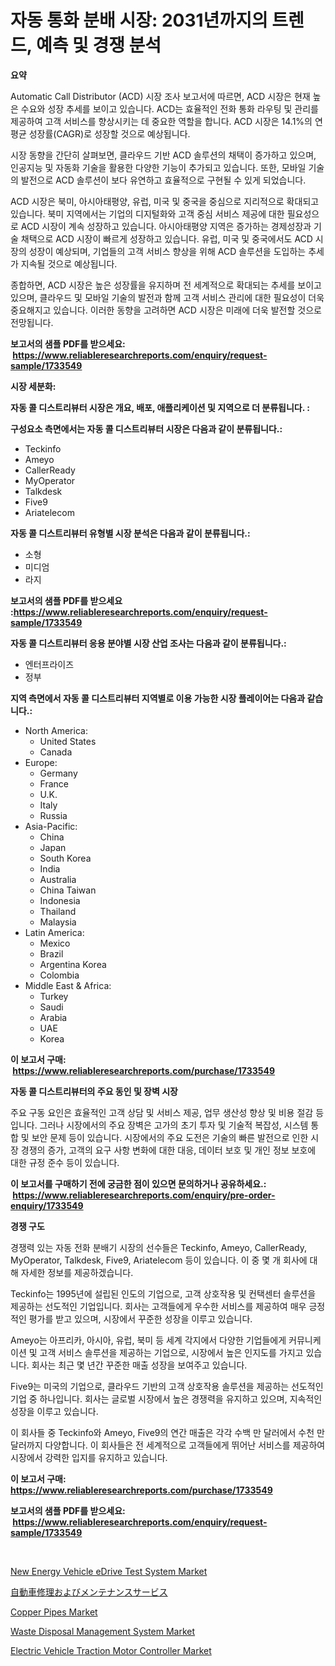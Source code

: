 <p><h1>자동 통화 분배 시장: 2031년까지의 트렌드, 예측 및 경쟁 분석</h1></p><p><strong>요약</strong></p>
<p><p>Automatic Call Distributor (ACD) 시장 조사 보고서에 따르면, ACD 시장은 현재 높은 수요와 성장 추세를 보이고 있습니다. ACD는 효율적인 전화 통화 라우팅 및 관리를 제공하여 고객 서비스를 향상시키는 데 중요한 역할을 합니다. ACD 시장은 14.1%의 연평균 성장률(CAGR)로 성장할 것으로 예상됩니다.</p><p>시장 동향을 간단히 살펴보면, 클라우드 기반 ACD 솔루션의 채택이 증가하고 있으며, 인공지능 및 자동화 기술을 활용한 다양한 기능이 추가되고 있습니다. 또한, 모바일 기술의 발전으로 ACD 솔루션이 보다 유연하고 효율적으로 구현될 수 있게 되었습니다.</p><p>ACD 시장은 북미, 아시아태평양, 유럽, 미국 및 중국을 중심으로 지리적으로 확대되고 있습니다. 북미 지역에서는 기업의 디지털화와 고객 중심 서비스 제공에 대한 필요성으로 ACD 시장이 계속 성장하고 있습니다. 아시아태평양 지역은 증가하는 경제성장과 기술 채택으로 ACD 시장이 빠르게 성장하고 있습니다. 유럽, 미국 및 중국에서도 ACD 시장의 성장이 예상되며, 기업들의 고객 서비스 향상을 위해 ACD 솔루션을 도입하는 추세가 지속될 것으로 예상됩니다.</p><p>종합하면, ACD 시장은 높은 성장률을 유지하며 전 세계적으로 확대되는 추세를 보이고 있으며, 클라우드 및 모바일 기술의 발전과 함께 고객 서비스 관리에 대한 필요성이 더욱 중요해지고 있습니다. 이러한 동향을 고려하면 ACD 시장은 미래에 더욱 발전할 것으로 전망됩니다.</p></p>
<p><strong>보고서의 샘플 PDF를 받으세요: &nbsp;<a href="https://www.reliableresearchreports.com/enquiry/request-sample/1733549">https://www.reliableresearchreports.com/enquiry/request-sample/1733549</a></strong></p>
<p><strong>시장 세분화:</strong></p>
<p><strong> 자동 콜 디스트리뷰터 시장은 개요, 배포, 애플리케이션 및 지역으로 더 분류됩니다. :</strong></p>
<p><strong>구성요소 측면에서는 자동 콜 디스트리뷰터 시장은 다음과 같이 분류됩니다.:</strong></p>
<p><ul><li>Teckinfo</li><li>Ameyo</li><li>CallerReady</li><li>MyOperator</li><li>Talkdesk</li><li>Five9</li><li>Ariatelecom</li></ul></p>
<p><strong> 자동 콜 디스트리뷰터 유형별 시장 분석은 다음과 같이 분류됩니다.:</strong></p>
<p><ul><li>소형</li><li>미디엄</li><li>라지</li></ul></p>
<p><strong>보고서의 샘플 PDF를 받으세요 :<a href="https://www.reliableresearchreports.com/enquiry/request-sample/1733549">https://www.reliableresearchreports.com/enquiry/request-sample/1733549</a></strong></p>
<p><strong> 자동 콜 디스트리뷰터 응용 분야별 시장 산업 조사는 다음과 같이 분류됩니다.:</strong></p>
<p><ul><li>엔터프라이즈</li><li>정부</li></ul></p>
<p><strong>지역 측면에서 자동 콜 디스트리뷰터 지역별로 이용 가능한 시장 플레이어는 다음과 같습니다.:</strong></p>
<p><ul>
    <li>
        North America:
        <ul>
            <li>United States</li>
            <li>Canada</li>
        </ul>
    </li>
    <li>
        Europe:
        <ul>
            <li>Germany</li>
            <li>France</li>
            <li>U.K.</li>
            <li>Italy</li>
            <li>Russia</li>
        </ul>
    </li>
    <li>
        Asia-Pacific:
        <ul>
            <li>China</li>
            <li>Japan</li>
            <li>South Korea</li>
            <li>India</li>
            <li>Australia</li>
            <li>China Taiwan</li>
            <li>Indonesia</li>
            <li>Thailand</li>
            <li>Malaysia</li>
        </ul>
    </li>
    <li>
        Latin America:
        <ul>
            <li>Mexico</li>
            <li>Brazil</li>
            <li>Argentina Korea</li>
            <li>Colombia</li>
        </ul>
    </li>
    <li>
        Middle East & Africa:
        <ul>
            <li>Turkey</li>
            <li>Saudi</li>
            <li>Arabia</li>
            <li>UAE</li>
            <li>Korea</li>
        </ul>
    </li>
    </ul></p>
<p><strong>이 보고서 구매: &nbsp;<a href="https://www.reliableresearchreports.com/purchase/1733549">https://www.reliableresearchreports.com/purchase/1733549</a></strong></p>
<p><strong>자동 콜 디스트리뷰터의 주요 동인 및 장벽 시장</strong></p>
<p><p>주요 구동 요인은 효율적인 고객 상담 및 서비스 제공, 업무 생산성 향상 및 비용 절감 등입니다. 그러나 시장에서의 주요 장벽은 고가의 초기 투자 및 기술적 복잡성, 시스템 통합 및 보안 문제 등이 있습니다. 시장에서의 주요 도전은 기술의 빠른 발전으로 인한 시장 경쟁의 증가, 고객의 요구 사항 변화에 대한 대응, 데이터 보호 및 개인 정보 보호에 대한 규정 준수 등이 있습니다.</p></p>
<p><strong>이 보고서를 구매하기 전에 궁금한 점이 있으면 문의하거나 공유하세요.: &nbsp;<a href="https://www.reliableresearchreports.com/enquiry/pre-order-enquiry/1733549">https://www.reliableresearchreports.com/enquiry/pre-order-enquiry/1733549</a></strong></p>
<p><strong>경쟁 구도</strong></p>
<p><p>경쟁력 있는 자동 전화 분배기 시장의 선수들은 Teckinfo, Ameyo, CallerReady, MyOperator, Talkdesk, Five9, Ariatelecom 등이 있습니다. 이 중 몇 개 회사에 대해 자세한 정보를 제공하겠습니다.</p><p>Teckinfo는 1995년에 설립된 인도의 기업으로, 고객 상호작용 및 컨택센터 솔루션을 제공하는 선도적인 기업입니다. 회사는 고객들에게 우수한 서비스를 제공하여 매우 긍정적인 평가를 받고 있으며, 시장에서 꾸준한 성장을 이루고 있습니다.</p><p>Ameyo는 아프리카, 아시아, 유럽, 북미 등 세계 각지에서 다양한 기업들에게 커뮤니케이션 및 고객 서비스 솔루션을 제공하는 기업으로, 시장에서 높은 인지도를 가지고 있습니다. 회사는 최근 몇 년간 꾸준한 매출 성장을 보여주고 있습니다.</p><p>Five9는 미국의 기업으로, 클라우드 기반의 고객 상호작용 솔루션을 제공하는 선도적인 기업 중 하나입니다. 회사는 글로벌 시장에서 높은 경쟁력을 유지하고 있으며, 지속적인 성장을 이루고 있습니다.</p><p>이 회사들 중 Teckinfo와 Ameyo, Five9의 연간 매출은 각각 수백 만 달러에서 수천 만 달러까지 다양합니다. 이 회사들은 전 세계적으로 고객들에게 뛰어난 서비스를 제공하여 시장에서 강력한 입지를 유지하고 있습니다.</p></p>
<p><strong>이 보고서 구매: &nbsp; <a href="https://www.reliableresearchreports.com/purchase/1733549">https://www.reliableresearchreports.com/purchase/1733549</a></strong></p>
<p><strong>보고서의 샘플 PDF를 받으세요: &nbsp;<a href="https://www.reliableresearchreports.com/enquiry/request-sample/1733549">https://www.reliableresearchreports.com/enquiry/request-sample/1733549</a></strong><strong></strong></p>
<p>&nbsp;</p>
<p><p><a href="https://issuu.com/reportprime-2/docs/new-energy-vehicle-edrive-test-system-market-size-">New Energy Vehicle eDrive Test System Market</a></p><p><a href="https://github.com/lrlmopnhwd79300/Market-Research-Report-List-1/blob/main/8757741185808.md">自動車修理およびメンテナンスサービス</a></p><p><a href="https://view.publitas.com/reportprime-1/global-copper-pipes-market-by-types-applications-and-major-players-with-regional-growth-rate-analysis-and-development-situation-from-2024-to-2031/">Copper Pipes Market</a></p><p><a href="https://gamy-alyssum-396.notion.site/Waste-Disposal-Management-System-Market-Size-Growth-and-Forecast-from-2024-2031-3db3fa2bd8c54f94994d872d5a969285">Waste Disposal Management System Market</a></p><p><a href="https://issuu.com/reportprime-2/docs/electric-vehicle-traction-motor-controller-market-">Electric Vehicle Traction Motor Controller Market</a></p></p>